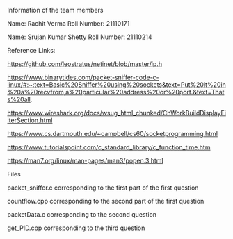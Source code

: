 Information of the team members

Name: Rachit Verma
Roll Number: 21110171

Name: Srujan Kumar Shetty 
Roll Number: 21110214

Reference Links:

https://github.com/leostratus/netinet/blob/master/ip.h

https://www.binarytides.com/packet-sniffer-code-c-linux/#:~:text=Basic%20Sniffer%20using%20sockets&text=Put%20it%20in%20a%20recvfrom,a%20particular%20address%20or%20port.&text=Thats%20all.

https://www.wireshark.org/docs/wsug_html_chunked/ChWorkBuildDisplayFilterSection.html

https://www.cs.dartmouth.edu/~campbell/cs60/socketprogramming.html

https://www.tutorialspoint.com/c_standard_library/c_function_time.htm

https://man7.org/linux/man-pages/man3/popen.3.html

Files

packet_sniffer.c corresponding to the first part of the first question

countflow.cpp corresponding to the second part of the first question

packetData.c corresponding to the second question

get_PID.cpp corresponding to the third question
